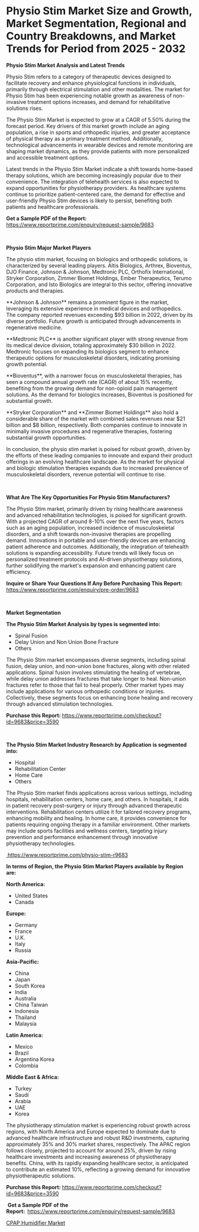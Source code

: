 <p><h1>Physio Stim Market Size and Growth, Market Segmentation, Regional and Country Breakdowns, and Market Trends for Period from 2025 -  2032</h1></p><p><strong>Physio Stim Market Analysis and Latest Trends</strong></p>
<p><p>Physio Stim refers to a category of therapeutic devices designed to facilitate recovery and enhance physiological functions in individuals, primarily through electrical stimulation and other modalities. The market for Physio Stim has been experiencing notable growth as awareness of non-invasive treatment options increases, and demand for rehabilitative solutions rises. </p><p>The Physio Stim Market is expected to grow at a CAGR of 5.50% during the forecast period. Key drivers of this market growth include an aging population, a rise in sports and orthopedic injuries, and greater acceptance of physical therapy as a primary treatment method. Additionally, technological advancements in wearable devices and remote monitoring are shaping market dynamics, as they provide patients with more personalized and accessible treatment options.</p><p>Latest trends in the Physio Stim Market indicate a shift towards home-based therapy solutions, which are becoming increasingly popular due to their convenience. The integration of telehealth services is also expected to expand opportunities for physiotherapy providers. As healthcare systems continue to prioritize patient-centered care, the demand for effective and user-friendly Physio Stim devices is likely to persist, benefiting both patients and healthcare professionals.</p></p>
<p><strong>Get a Sample PDF of the Report:&nbsp;</strong> <a href="https://www.reportprime.com/enquiry/request-sample/9683?utm_campaign=3109&utm_medium=2&utm_source=Github&utm_content=ia&utm_term=20032025&utm_id=physio-stim">https://www.reportprime.com/enquiry/request-sample/9683</a></p>
<p>&nbsp;</p>
<p><strong>Physio Stim Major Market Players</strong></p>
<p><p>The physio stim market, focusing on biologics and orthopedic solutions, is characterized by several leading players. Altis Biologics, Arthrex, Bioventus, DJO Finance, Johnson & Johnson, Medtronic PLC, Orthofix International, Stryker Corporation, Zimmer Biomet Holdings, Ember Therapeutics, Terumo Corporation, and Isto Biologics are integral to this sector, offering innovative products and therapies.</p><p>**Johnson & Johnson** remains a prominent figure in the market, leveraging its extensive experience in medical devices and orthopedics. The company reported revenues exceeding $93 billion in 2022, driven by its diverse portfolio. Future growth is anticipated through advancements in regenerative medicine.</p><p>**Medtronic PLC** is another significant player with strong revenue from its medical device division, totaling approximately $30 billion in 2022. Medtronic focuses on expanding its biologics segment to enhance therapeutic options for musculoskeletal disorders, indicating promising growth potential.</p><p>**Bioventus**, with a narrower focus on musculoskeletal therapies, has seen a compound annual growth rate (CAGR) of about 15% recently, benefiting from the growing demand for non-opioid pain management solutions. As the demand for biologics increases, Bioventus is positioned for substantial growth.</p><p>**Stryker Corporation** and **Zimmer Biomet Holdings** also hold a considerable share of the market with combined sales revenues near $21 billion and $8 billion, respectively. Both companies continue to innovate in minimally invasive procedures and regenerative therapies, fostering substantial growth opportunities.</p><p>In conclusion, the physio stim market is poised for robust growth, driven by the efforts of these leading companies to innovate and expand their product offerings in an evolving healthcare landscape. As the market for physical and biologic stimulation therapies expands due to increased prevalence of musculoskeletal disorders, revenue potential will continue to rise.</p></p>
<p>&nbsp;</p>
<p><strong>What Are The Key Opportunities For Physio Stim Manufacturers?</strong></p>
<p><p>The Physio Stim market, primarily driven by rising healthcare awareness and advanced rehabilitation technologies, is poised for significant growth. With a projected CAGR of around 8-10% over the next five years, factors such as an aging population, increased incidence of musculoskeletal disorders, and a shift towards non-invasive therapies are propelling demand. Innovations in portable and user-friendly devices are enhancing patient adherence and outcomes. Additionally, the integration of telehealth solutions is expanding accessibility. Future trends will likely focus on personalized treatment protocols and AI-driven physiotherapy solutions, further solidifying the market's expansion and enhancing patient care efficiency.</p></p>
<p><strong>Inquire or Share Your Questions If Any Before Purchasing This Report:</strong> <a href="https://www.reportprime.com/enquiry/pre-order/9683?utm_campaign=3109&utm_medium=2&utm_source=Github&utm_content=ia&utm_term=20032025&utm_id=physio-stim">https://www.reportprime.com/enquiry/pre-order/9683</a></p>
<p>&nbsp;</p>
<p><strong>Market Segmentation</strong></p>
<p><strong>The Physio Stim Market Analysis by types is segmented into:</strong></p>
<p><ul><li>Spinal Fusion</li><li>Delay Union and Non Union Bone Fracture</li><li>Others</li></ul></p>
<p><p>The Physio Stim market encompasses diverse segments, including spinal fusion, delay union, and non-union bone fractures, along with other related applications. Spinal fusion involves stimulating the healing of vertebrae, while delay union addresses fractures that take longer to heal. Non-union fractures refer to those that fail to heal properly. Other market types may include applications for various orthopedic conditions or injuries. Collectively, these segments focus on enhancing bone healing and recovery through advanced stimulation technologies.</p></p>
<p><strong>Purchase this Report:&nbsp;</strong><a href="https://www.reportprime.com/checkout?id=9683&price=3590&utm_campaign=3109&utm_medium=2&utm_source=Github&utm_content=ia&utm_term=20032025&utm_id=physio-stim">https://www.reportprime.com/checkout?id=9683&price=3590</a></p>
<p>&nbsp;</p>
<p><strong>The Physio Stim Market Industry Research by Application is segmented into:</strong></p>
<p><ul><li>Hospital</li><li>Rehabilitation Center</li><li>Home Care</li><li>Others</li></ul></p>
<p><p>The Physio Stim market finds applications across various settings, including hospitals, rehabilitation centers, home care, and others. In hospitals, it aids in patient recovery post-surgery or injury through advanced therapeutic interventions. Rehabilitation centers utilize it for tailored recovery programs, enhancing mobility and healing. In home care, it provides convenience for patients requiring ongoing therapy in a familiar environment. Other markets may include sports facilities and wellness centers, targeting injury prevention and performance enhancement through innovative physiotherapy technologies.</p></p>
<p><a href="https://www.reportprime.com/physio-stim-r9683?utm_campaign=3109&utm_medium=2&utm_source=Github&utm_content=ia&utm_term=20032025&utm_id=physio-stim">&nbsp;https://www.reportprime.com/physio-stim-r9683</a></p>
<p><strong>In terms of Region, the Physio Stim Market Players available by Region are:</strong></p>
<p>
    <p> <strong> North America: </strong>
        <ul>
            <li>United States</li>
            <li>Canada</li>
        </ul>
        </p> 
    <p> <strong> Europe: </strong>
        <ul>
            <li>Germany</li>
            <li>France</li>
            <li>U.K.</li>
            <li>Italy</li>
            <li>Russia</li>
        </ul>
        </p> 
    <p> <strong> Asia-Pacific: </strong>
        <ul>
            <li>China</li>
            <li>Japan</li>
            <li>South Korea</li>
            <li>India</li>
            <li>Australia</li>
            <li>China Taiwan</li>
            <li>Indonesia</li>
            <li>Thailand</li>
            <li>Malaysia</li>
        </ul>
        </p> 
    <p> <strong> Latin America: </strong>
        <ul>
            <li>Mexico</li>
            <li>Brazil</li>
            <li>Argentina Korea</li>
            <li>Colombia</li>
        </ul>
        </p> 
    <p> <strong> Middle East & Africa: </strong>
        <ul>
            <li>Turkey</li>
            <li>Saudi</li>
            <li>Arabia</li>
            <li>UAE</li>
            <li>Korea</li>
        </ul>
    </p>
    </p>
<p><p>The physiotherapy stimulation market is experiencing robust growth across regions, with North America and Europe expected to dominate due to advanced healthcare infrastructure and robust R&D investments, capturing approximately 35% and 30% market shares, respectively. The APAC region follows closely, projected to account for around 25%, driven by rising healthcare investments and increasing awareness of physiotherapy benefits. China, with its rapidly expanding healthcare sector, is anticipated to contribute an estimated 10%, reflecting a growing demand for innovative physiotherapeutic solutions.</p></p>
<p><strong>Purchase this Report: </strong><a href="https://www.reportprime.com/checkout?id=9683&price=3590&utm_campaign=3109&utm_medium=2&utm_source=Github&utm_content=ia&utm_term=20032025&utm_id=physio-stim">https://www.reportprime.com/checkout?id=9683&price=3590</a></p>
<p>&nbsp;<strong>Get a Sample PDF of the Report:&nbsp;&nbsp;</strong><a href="https://www.reportprime.com/enquiry/request-sample/9683?utm_campaign=3109&utm_medium=2&utm_source=Github&utm_content=ia&utm_term=20032025&utm_id=physio-stim">https://www.reportprime.com/enquiry/request-sample/9683</a></p>
<p><strong></strong></p>
<p><p><a href="https://github.com/boysabotzoc/Market-Research-Report-List-1/blob/main/cpap-humidifier-market.md?utm_campaign=3109&utm_medium=2&utm_source=Github&utm_content=ia&utm_term=20032025&utm_id=physio-stim">CPAP Humidifier Market</a></p></p>